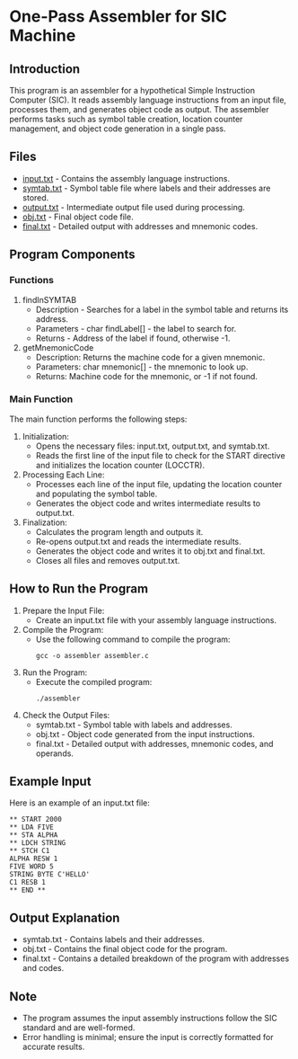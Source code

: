 # One-Pass Assembler for SIC Machine

##  Introduction
This program is an assembler for a hypothetical Simple Instruction Computer (SIC). It reads assembly language instructions from an input file, processes them, and generates object code as output. The assembler performs tasks such as symbol table creation, location counter management, and object code generation in a single pass.

## Files
- [input.txt](/input.txt) - Contains the assembly language instructions.
- [symtab.txt](/symtab.txt) - Symbol table file where labels and their addresses are stored.
- [output.txt](/output.txt) - Intermediate output file used during processing.
- [obj.txt](/obj.txt) - Final object code file.
- [final.txt](/final.txt) - Detailed output with addresses and mnemonic codes.

## Program Components
### Functions
1. findInSYMTAB
   - Description - Searches for a label in the symbol table and returns its address.
   - Parameters - char findLabel[] - the label to search for.
   - Returns - Address of the label if found, otherwise -1.
2. getMnemonicCode
   - Description: Returns the machine code for a given mnemonic.
   - Parameters: char mnemonic[] - the mnemonic to look up.
   - Returns: Machine code for the mnemonic, or -1 if not found.

  ### Main Function
  The main function performs the following steps:
  1. Initialization:
     - Opens the necessary files: input.txt, output.txt, and symtab.txt.
     - Reads the first line of the input file to check for the START directive and initializes the location counter (LOCCTR).
  2. Processing Each Line:
     - Processes each line of the input file, updating the location counter and populating the symbol table.
     - Generates the object code and writes intermediate results to output.txt.
  3. Finalization:
     - Calculates the program length and outputs it.
     - Re-opens output.txt and reads the intermediate results.
     - Generates the object code and writes it to obj.txt and final.txt.
     - Closes all files and removes output.txt.

## How to Run the Program
1. Prepare the Input File:
   - Create an input.txt file with your assembly language instructions.
2. Compile the Program:
   - Use the following command to compile the program:
     ```
     gcc -o assembler assembler.c
     ```
3. Run the Program:
   - Execute the compiled program:
     ```
     ./assembler
     ```
4. Check the Output Files:
   - symtab.txt - Symbol table with labels and addresses.
   - obj.txt - Object code generated from the input instructions.
   - final.txt - Detailed output with addresses, mnemonic codes, and operands.
  
## Example Input
Here is an example of an input.txt file:
```
** START 2000
** LDA FIVE
** STA ALPHA
** LDCH STRING
** STCH C1
ALPHA RESW 1
FIVE WORD 5
STRING BYTE C'HELLO'
C1 RESB 1
** END **
```

## Output Explanation
- symtab.txt - Contains labels and their addresses.
- obj.txt - Contains the final object code for the program.
- final.txt - Contains a detailed breakdown of the program with addresses and codes.

## Note
- The program assumes the input assembly instructions follow the SIC standard and are well-formed.
- Error handling is minimal; ensure the input is correctly formatted for accurate results.
